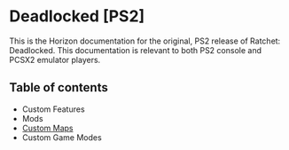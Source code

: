 # Deadlocked [PS2]

This is the Horizon documentation for the original, PS2 release of Ratchet: Deadlocked. This documentation is relevant to both PS2 console and PCSX2 emulator players.

## Table of contents

- Custom Features
- Mods
- [Custom Maps](./CMAPS.MD)
- Custom Game Modes
